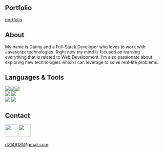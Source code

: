 ## **Portfolio**

<a href="https://dz149131.github.io/">portfolio </a>

## **About**

  My name is Danny and a Full-Stack Developer who loves to work with Javascript technologies. Right now my mind is focused on learning everything that is related to Web Development. I'm also passionate about exploring new technologies which I can leverage to solve real-life problems. 
  
## **Languages & Tools**

<div align="left" style="display: flex">
<!-- LANGUAGES -->
<!-- HTML -->
<img src="https://img.shields.io/badge/HTML-%2320232a.svg?style=for-the-badge&color=25242A&logo=html5&logoColor=E55D51">
<!-- CSS -->
<img src="https://img.shields.io/badge/CSS-%2320232a.svg?style=for-the-badge&color=25242A&logo=css3&logoColor=4F89F5">
<!-- JavaScript -->
<img src="https://img.shields.io/badge/-JavaScript-%2320232a.svg?style=for-the-badge&color=25242A&logo=javascript&logoColor=ECCD71">
</div>

<div align="left">
<!-- DEV TOOLS -->
<!-- npm -->
<img src="https://img.shields.io/badge/npm-%2320232a.svg?style=for-the-badge&color=25242A&logo=npm&logoColor=BB443E">
<!-- Bootstrap -->
<img src="https://img.shields.io/badge/bootstrap-%2320232a.svg?style=for-the-badge&color=25242A&logo=bootstrap&logoColor=9C73EF">
</div>

<div align="left">
<!-- MongoDB -->
<img src="https://www.vectorlogo.zone/logos/mongodb/mongodb-ar21.svg?style=for-the-badge&color=25242A">
<!-- Express -->
<img src="https://www.vectorlogo.zone/logos/expressjs/expressjs-ar21.svg">
</div>
  
## **Contact**
<!-- LINKEDIN -->
 <a href="https://www.linkedin.com/in/da-nny-zhang/">
  <img src="https://logos-world.net/imageup/Linkedin/Linkedin-Logo-PNG3.png" width="40"></a>
 
<!-- TWITTER -->
<a href="https://twitter.com/danny24629781">
  <img src="https://logos-world.net/wp-content/uploads/2020/04/Twitter-Logo-700x394.png" width="40"></a>

 <!-- EMAIL -->
<a href="mailto:dz149131@gmail.com">dz149131@gmail.com</a>
